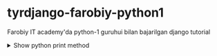 # tyrdjango-farobiy-python1
Farobiy IT academy'da python-1 guruhui bilan bajarilgan django tutorial

<details>
<summary>Show python print method</summary>

# Python Print Method

```python
print("hello world")
```
</details>
